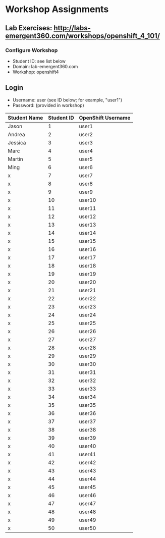 # Workshop Assignments
## Lab Exercises: http://labs-emergent360.com/workshops/openshift_4_101/
### Configure Workshop
- Student ID: see list below
- Domain: lab-emergent360.com
- Workshop: openshift4

## Login
- Username: user<id> (see ID below; for example, "user1")
- Password: (provided in workshop)

| Student Name | Student ID | OpenShift Username | 
|------------ | ---------------| ---------------|
|	Jason	 |	1	|	user1	|
|	Andrea	|	2	|	user2	|
|	Jessica	|	3	|	user3	|
|	Marc |	4	|	user4	|
|	Martin |	5	|	user5	|
|	Ming |	6	|	user6	|
|	x |	7	|	user7	|
|	x |	8	|	user8	|
|	x |	9	|	user9	|
|	x |	10	|	user10	|
|	x	|	11	|	user11	|
|	x |	12	|	user12	|
|	x |	13	|	user13	|
| x | 14 | user14 |
| x | 15 | user15 |
| x | 16 | user16 |
| x | 17 | user17 |
| x | 18 | user18 |  
| x | 19 | user19 |  
| x | 20 | user20 |  
| x | 21 | user21 |
| x | 22 | user22 |
| x | 23 | user23 |
| x | 24 | user24 |
| x | 25 | user25 |
| x | 26 | user26 |
| x | 27 | user27 |
| x | 28 | user28 |
| x | 29 | user29 |
| x | 30 | user30 |
| x | 31 | user31 |
| x | 32 | user32 |
| x | 33 | user33 |
| x | 34 | user34 |
| x | 35 | user35 |  
| x | 36 | user36 |
| x | 37 | user37 |
| x | 38 | user38 |
| x | 39 | user39 |
| x | 40 | user40 |
| x | 41 | user41 |
| x | 42 | user42 |
| x | 43 | user43 |
| x | 44 | user44 |
| x | 45 | user45 |
| x | 46 | user46 |
| x | 47 | user47 |
| x | 48 | user48 |
| x | 49 | user49 |
| x | 50 | user50 |

